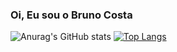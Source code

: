 ### Oi, Eu sou o Bruno Costa

<!--
**Dock32/Dock32** is a ✨ _special_ ✨ repository because its `README.md` (this file) appears on your GitHub profile.

Here are some ideas to get you started:

- 🔭 I’m currently working on ...
- 🌱 I’m currently learning ...
- 👯 I’m looking to collaborate on ...
- 🤔 I’m looking for help with ...
- 💬 Ask me about ...
- 📫 How to reach me: ...
- 😄 Pronouns: ...
- ⚡ Fun fact: ...
-->
![Anurag's GitHub stats](https://github-readme-stats.vercel.app/api?username=Dock32&show_icons=true&theme=midnight-purple)
[![Top Langs](https://github-readme-stats.vercel.app/api/top-langs/?username=Dock32&layout=compact)](https://github.com/anuraghazra/github-readme-stats)

